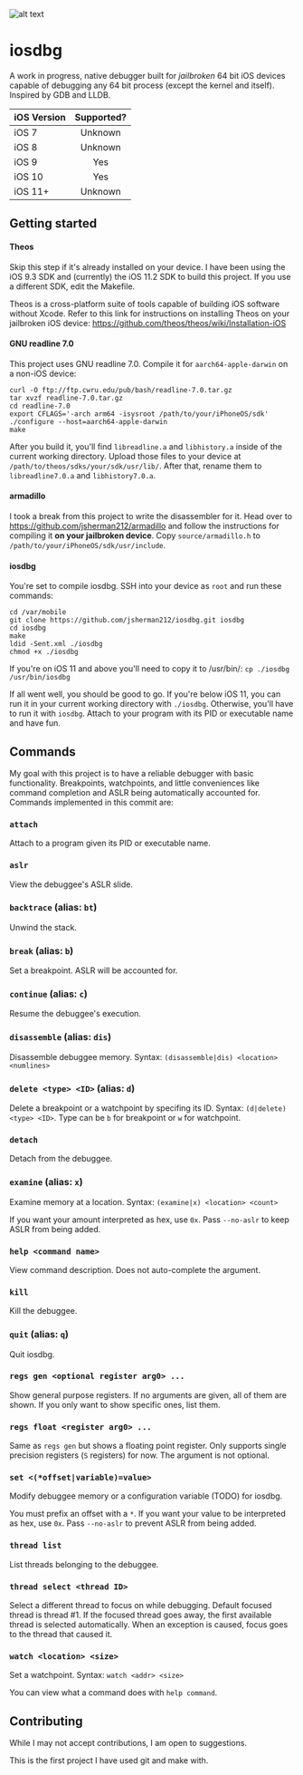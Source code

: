 ![alt text](https://raw.githubusercontent.com/jsherman212/iosdbg/master/iosdbg6.png)

# iosdbg

A work in progress, native debugger built for *jailbroken* 64 bit iOS devices capable of debugging any 64 bit process (except the kernel and itself). Inspired by GDB and LLDB.

| iOS Version |	Supported? |
| ----------- |:---------: |
| iOS 7			| Unknown  |
| iOS 8			| Unknown  |
| iOS 9			| Yes	   |
| iOS 10		| Yes	   |
| iOS 11+		| Unknown  |

## Getting started

#### Theos
Skip this step if it's already installed on your device. I have been using the iOS 9.3 SDK and (currently) the iOS 11.2 SDK to build this project. If you use a different SDK, edit the Makefile.

Theos is a cross-platform suite of tools capable of building iOS software without Xcode. Refer to this link for instructions on installing Theos on your jailbroken iOS device: https://github.com/theos/theos/wiki/Installation-iOS

#### GNU readline 7.0
This project uses GNU readline 7.0. Compile it for `aarch64-apple-darwin` on a non-iOS device:

```
curl -O ftp://ftp.cwru.edu/pub/bash/readline-7.0.tar.gz
tar xvzf readline-7.0.tar.gz
cd readline-7.0
export CFLAGS='-arch arm64 -isysroot /path/to/your/iPhoneOS/sdk'
./configure --host=aarch64-apple-darwin
make
```

After you build it, you'll find `libreadline.a` and `libhistory.a` inside of the current working directory. Upload those files to your device at `/path/to/theos/sdks/your/sdk/usr/lib/`. After that, rename them to `libreadline7.0.a` and `libhistory7.0.a`.

#### armadillo
I took a break from this project to write the disassembler for it. Head over to https://github.com/jsherman212/armadillo and follow the instructions for compiling it **on your jailbroken device**. Copy `source/armadillo.h` to `/path/to/your/iPhoneOS/sdk/usr/include`.

#### iosdbg
You're set to compile iosdbg. SSH into your device as `root` and run these commands:

```
cd /var/mobile
git clone https://github.com/jsherman212/iosdbg.git iosdbg
cd iosdbg
make
ldid -Sent.xml ./iosdbg
chmod +x ./iosdbg
```

If you're on iOS 11 and above you'll need to copy it to /usr/bin/:
`cp ./iosdbg /usr/bin/iosdbg`

If all went well, you should be good to go. If you're below iOS 11, you can run it in your current working directory with `./iosdbg`. Otherwise, you'll have to run it with `iosdbg`. Attach to your program with its PID or executable name and have fun.

## Commands
My goal with this project is to have a reliable debugger with basic functionality. Breakpoints, watchpoints, and little conveniences like command completion and ASLR being automatically accounted for. Commands implemented in this commit are:

### `attach`
Attach to a program given its PID or executable name.

### `aslr`
View the debuggee's ASLR slide.

### `backtrace` (alias: `bt`)
Unwind the stack.

### `break` (alias: `b`)
Set a breakpoint. ASLR will be accounted for.

### `continue` (alias: `c`)
Resume the debuggee's execution.

### `disassemble` (alias: `dis`)
Disassemble debuggee memory. Syntax: `(disassemble|dis) <location> <numlines>`

### `delete <type> <ID>` (alias: `d`)
Delete a breakpoint or a watchpoint by specifing its ID. Syntax: `(d|delete) <type> <ID>`. Type can be `b` for breakpoint or `w` for watchpoint.

### `detach`
Detach from the debuggee.

### `examine` (alias: `x`)
Examine memory at a location. Syntax: `(examine|x) <location> <count>`

If you want your amount interpreted as hex, use `0x`. Pass `--no-aslr` to keep ASLR from being added.

### `help <command name>`
View command description. Does not auto-complete the argument.

### `kill`
Kill the debuggee.

### `quit` (alias: `q`)
Quit iosdbg.

### `regs gen <optional register arg0> ...`
Show general purpose registers. If no arguments are given, all of them are shown. If you only want to show specific ones, list them.

### `regs float <register arg0> ...`
Same as `regs gen` but shows a floating point register. Only supports single precision registers (`S` registers) for now. The argument is not optional.

### `set <(*offset|variable)=value>`
Modify debuggee memory or a configuration variable (TODO) for iosdbg.

You must prefix an offset with a `*`. If you want your value to be interpreted as hex, use `0x`. Pass `--no-aslr` to prevent ASLR from being added.

### `thread list`
List threads belonging to the debuggee.

### `thread select <thread ID>`
Select a different thread to focus on while debugging. Default focused thread is thread #1. If the focused thread goes away, the first available thread is selected automatically. When an exception is caused, focus goes to the thread that caused it.

### `watch <location> <size>`
Set a watchpoint. Syntax: `watch <addr> <size>`

You can view what a command does with `help command`.


## Contributing
While I may not accept contributions, I am open to suggestions.

This is the first project I have used git and make with.
